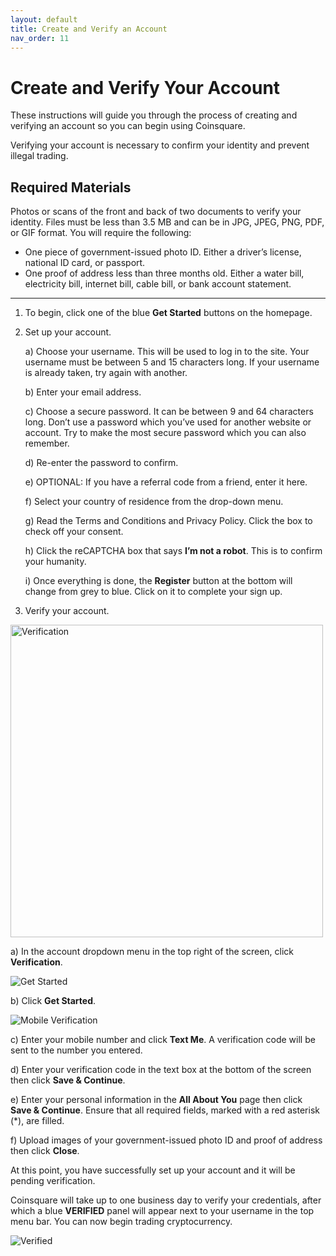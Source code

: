 ```yaml
---
layout: default
title: Create and Verify an Account
nav_order: 11
---
```


# Create and Verify Your Account

These instructions will guide you through the process of creating and verifying an account so you can begin using Coinsquare.

Verifying your account is necessary to confirm your identity and prevent illegal trading.

## Required Materials

Photos or scans of the front and back of two documents to verify your identity.
Files must be less than 3.5 MB and can be in JPG, JPEG, PNG, PDF, or GIF format. You will require the following:
* One piece of government-issued photo ID. Either a driver’s license, national ID card, or passport.
* One proof of address less than three months old. Either a water bill, electricity bill, internet bill, cable bill, or bank account statement.

* * *

1. To begin, click one of the blue **Get Started** buttons on the homepage.

2. Set up your account.

    a) Choose your username. This will be used to log in to the site. Your username must be between 5 and 15 characters long.
If your username is already taken, try again with another.

    b) Enter your email address.
    
    c) Choose a secure password. It can be between 9 and 64 characters long. 
    Don’t use a password which you’ve used for another website or account. Try to make the most secure password which you can also remember.
    
    d) Re-enter the password to confirm.

    e) OPTIONAL: If you have a referral code from a friend, enter it here.
    
    f) Select your country of residence from the drop-down menu.

    g) Read the Terms and Conditions and Privacy Policy. Click the box to check off your consent.

    h) Click the reCAPTCHA box that says **I’m not a robot**. This is to confirm your humanity.

    i) Once everything is done, the **Register** button at the bottom will change from grey to blue. Click on it to complete your sign up.

3. Verify your account.

<img src="https://i.imgur.com/T2WLy0X.png" alt="Verification"  width="500px">

   a) In the account dropdown menu in the top right of the screen, click **Verification**.

![Get Started](https://i.imgur.com/wNaYoJy.png?raw=true)

   b) Click **Get Started**.

![Mobile Verification](https://i.imgur.com/rbWTSWh.png?raw=true)

   c) Enter your mobile number and click **Text Me**.
   A verification code will be sent to the number you entered.

   d) Enter your verification code in the text box at the bottom of the screen then click **Save & Continue**.

   e) Enter your personal information in the **All About You** page then click **Save & Continue**. Ensure that all required fields, marked with a red asterisk (*), are filled.

   f) Upload images of your government-issued photo ID and proof of address then click **Close**.

At this point, you have successfully set up your account and it will be pending verification.

Coinsquare will take up to one business day to verify your credentials, after which a blue **VERIFIED** panel will appear next to your username in the top menu bar. You can now begin trading cryptocurrency.

<img src="https://i.imgur.com/KfsefLE.png" alt="Verified">
